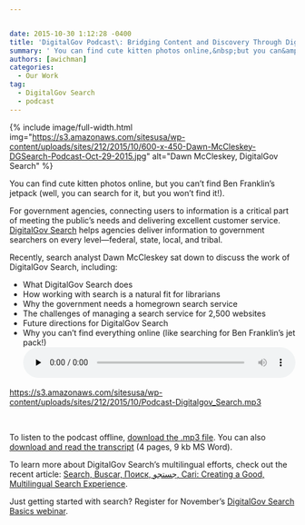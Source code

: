 ```yaml
---


date: 2015-10-30 1:12:28 -0400
title: 'DigitalGov Podcast\: Bridging Content and Discovery Through DigitalGov Search'
summary: ' You can find cute kitten photos online,&nbsp;but you can&amp;#8217;t&nbsp;find&nbsp;Ben Franklin&amp;#8217;s jetpack (well, you can search for it, but you won&amp;#8217;t find it!). For government agencies, connecting users to information is a critical part of meeting the public&amp;#8217;s needs and&nbsp;delivering excellent&nbsp;customer service.&nbsp;DigitalGov Search&nbsp;helps agencies deliver information to government searchers'
authors: [awichman]
categories:
  - Our Work
tag:
  - DigitalGov Search
  - podcast
---
```



{% include image/full-width.html img="https://s3.amazonaws.com/sitesusa/wp-content/uploads/sites/212/2015/10/600-x-450-Dawn-McCleskey-DGSearch-Podcast-Oct-29-2015.jpg" alt="Dawn McCleskey, DigitalGov Search" %}

You can find cute kitten photos online, but you can&#8217;t find Ben Franklin&#8217;s jetpack (well, you can search for it, but you won&#8217;t find it!).

For government agencies, connecting users to information is a critical part of meeting the public&#8217;s needs and delivering excellent customer service. [DigitalGov Search](http://search.WHATEVER/) helps agencies deliver information to government searchers on every level—federal, state, local, and tribal.

Recently, search analyst Dawn McCleskey sat down to discuss the work of DigitalGov Search, including:

  * What DigitalGov Search does
  * How working with search is a natural fit for librarians
  * Why the government needs a homegrown search service
  * The challenges of managing a search service for 2,500 websites
  * Future directions for DigitalGov Search
  * Why you can&#8217;t find everything online (like searching for Ben Franklin&#8217;s jet pack!)<audio class="wp-audio-shortcode" id="audio-324682-5" preload="none" style="width: 100%;" controls="controls"><source type="audio/mpeg" src="https://s3.amazonaws.com/sitesusa/wp-content/uploads/sites/212/2015/10/Podcast-Digitalgov\_Search.mp3?\_=5" />

<https://s3.amazonaws.com/sitesusa/wp-content/uploads/sites/212/2015/10/Podcast-Digitalgov_Search.mp3></audio> 

&nbsp;

To listen to the podcast offline, [download the .mp3 file](https://s3.amazonaws.com/sitesusa/wp-content/uploads/sites/212/2015/10/Podcast-Digitalgov_Search.mp3). You can also [download and read the transcript](https://s3.amazonaws.com/sitesusa/wp-content/uploads/sites/212/2015/10/DG-Search-Podcast-Oct-2015-Transcript.docx) (4 pages, 9 kb MS Word).

To learn more about DigitalGov Search&#8217;s multilingual efforts, check out the recent article: [Search, Buscar, Поиск, جستجو, Cari: Creating a Good, Multilingual Search Experience](https://www.WHATEVER/2015/08/31/search-creating-a-good-multilingual-search-experience/).

Just getting started with search? Register for November&#8217;s [DigitalGov Search Basics webinar](https://www.WHATEVER/event/digitalgov-search-basics-2/).